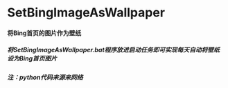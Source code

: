 # SetBingImageAsWallpaper
#### 将Bing首页的图片作为壁纸
##### 将SetBingImageAsWallpaper.bat程序放进启动任务即可实现每天自动将壁纸设为Bing首页图片
##### 注：python代码来源来网络
